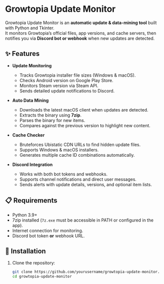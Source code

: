 # Growtopia Update Monitor

Growtopia Update Monitor is an **automatic update & data-mining tool** built with Python and Tkinter.  
It monitors Growtopia’s official files, app versions, and cache servers, then notifies you via **Discord bot or webhook** when new updates are detected.  

## ✨ Features
- **Update Monitoring**
  - Tracks Growtopia installer file sizes (Windows & macOS).
  - Checks Android version on Google Play Store.
  - Monitors Steam version via Steam API.
  - Sends detailed update notifications to Discord.

- **Auto Data Mining**
  - Downloads the latest macOS client when updates are detected.
  - Extracts the binary using **7zip**.
  - Parses the binary for new items.
  - Compares against the previous version to highlight new content.

- **Cache Checker**
  - Bruteforces Ubistatic CDN URLs to find hidden update files.
  - Supports Windows & macOS installers.
  - Generates multiple cache ID combinations automatically.

- **Discord Integration**
  - Works with both bot tokens and webhooks.
  - Supports channel notifications and direct user messages.
  - Sends alerts with update details, versions, and optional item lists.

## 📋 Requirements
- Python 3.9+
- 7zip installed (`7z.exe` must be accessible in PATH or configured in the app).
- Internet connection for monitoring.
- Discord bot token **or** webhook URL.

## 🚀 Installation
1. Clone the repository:
   ```bash
   git clone https://github.com/yourusername/growtopia-update-monitor.git
   cd growtopia-update-monitor
